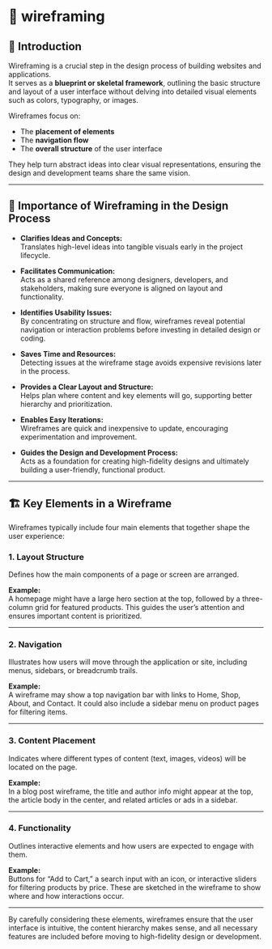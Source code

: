 # 📂 wireframing

## 📖 Introduction

Wireframing is a crucial step in the design process of building websites and applications.  
It serves as a **blueprint or skeletal framework**, outlining the basic structure and layout of a user interface without delving into detailed visual elements such as colors, typography, or images.

Wireframes focus on:
- The **placement of elements**
- The **navigation flow**
- The **overall structure** of the user interface

They help turn abstract ideas into clear visual representations, ensuring the design and development teams share the same vision.

---

## 🚀 Importance of Wireframing in the Design Process

- **Clarifies Ideas and Concepts:**  
  Translates high-level ideas into tangible visuals early in the project lifecycle.

- **Facilitates Communication:**  
  Acts as a shared reference among designers, developers, and stakeholders, making sure everyone is aligned on layout and functionality.

- **Identifies Usability Issues:**  
  By concentrating on structure and flow, wireframes reveal potential navigation or interaction problems before investing in detailed design or coding.

- **Saves Time and Resources:**  
  Detecting issues at the wireframe stage avoids expensive revisions later in the process.

- **Provides a Clear Layout and Structure:**  
  Helps plan where content and key elements will go, supporting better hierarchy and prioritization.

- **Enables Easy Iterations:**  
  Wireframes are quick and inexpensive to update, encouraging experimentation and improvement.

- **Guides the Design and Development Process:**  
  Acts as a foundation for creating high-fidelity designs and ultimately building a user-friendly, functional product.

---

## 🏗 Key Elements in a Wireframe

Wireframes typically include four main elements that together shape the user experience:

### 1. Layout Structure
Defines how the main components of a page or screen are arranged.

**Example:**  
A homepage might have a large hero section at the top, followed by a three-column grid for featured products. This guides the user’s attention and ensures important content is prioritized.

---

### 2. Navigation
Illustrates how users will move through the application or site, including menus, sidebars, or breadcrumb trails.

**Example:**  
A wireframe may show a top navigation bar with links to Home, Shop, About, and Contact. It could also include a sidebar menu on product pages for filtering items.

---

### 3. Content Placement
Indicates where different types of content (text, images, videos) will be located on the page.

**Example:**  
In a blog post wireframe, the title and author info might appear at the top, the article body in the center, and related articles or ads in a sidebar.

---

### 4. Functionality
Outlines interactive elements and how users are expected to engage with them.

**Example:**  
Buttons for “Add to Cart,” a search input with an icon, or interactive sliders for filtering products by price. These are sketched in the wireframe to show where and how interactions occur.

---

By carefully considering these elements, wireframes ensure that the user interface is intuitive, the content hierarchy makes sense, and all necessary features are included before moving to high-fidelity design or development.
